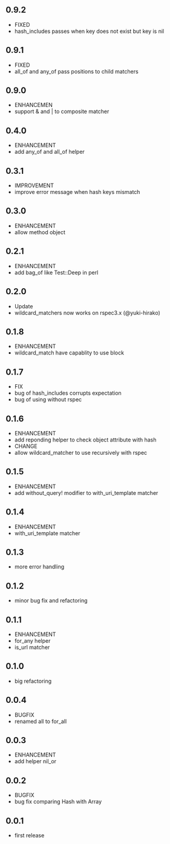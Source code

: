 ## 0.9.2

* FIXED
 * hash_includes passes when key does not exist but key is nil

## 0.9.1

* FIXED
 * all_of and any_of pass positions to child matchers

## 0.9.0
* ENHANCEMEN
 * support & and | to composite matcher

## 0.4.0
* ENHANCEMENT
 * add any_of and all_of helper

## 0.3.1

* IMPROVEMENT
 * improve error message when hash keys mismatch

## 0.3.0
* ENHANCEMENT
* allow method object

## 0.2.1
* ENHANCEMENT
* add bag_of like Test::Deep in perl

## 0.2.0
* Update
 * wildcard_matchers now works on rspec3.x (@yuki-hirako)

## 0.1.8
* ENHANCEMENT
 * wildcard_match have capablity to use block

## 0.1.7
* FIX
 * bug of hash_includes corrupts expectation
 * bug of using without rspec

## 0.1.6
* ENHANCEMENT
 * add reponding helper to check object attribute with hash
* CHANGE
 * allow wildcard_matcher to use recursively with rspec

## 0.1.5
* ENHANCEMENT
 * add without_query! modifier to with_uri_template matcher

## 0.1.4
* ENHANCEMENT
 * with_uri_template matcher

## 0.1.3
* more error handling

## 0.1.2
* minor bug fix and refactoring

## 0.1.1
* ENHANCEMENT
 * for_any helper
 * is_url matcher

## 0.1.0
* big refactoring

## 0.0.4
* BUGFIX
 * renamed all to for_all

## 0.0.3
* ENHANCEMENT
 * add helper nil_or

## 0.0.2
* BUGFIX
 * bug fix comparing Hash with Array

## 0.0.1
* first release
